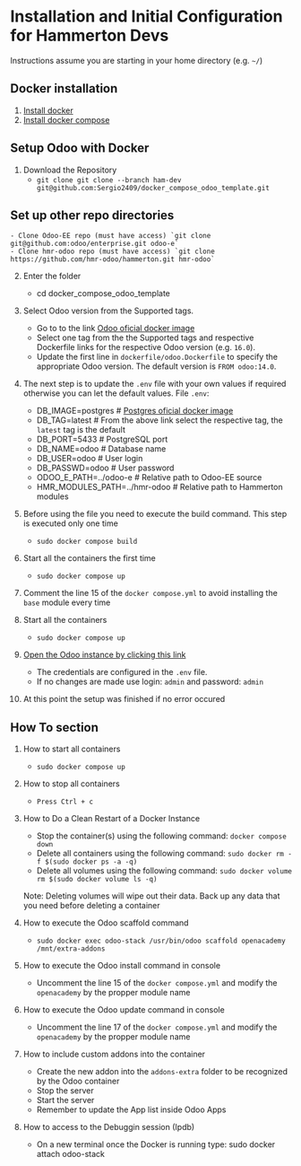 # Installation and Initial Configuration for Hammerton Devs
Instructions assume you are starting in your home directory (e.g. `~/`)

## Docker installation
1. [Install docker](https://docs.docker.com/get-docker/)
2. [Install docker compose](https://docs.docker.com/compose/install/)

## Setup Odoo with Docker
1. Download the Repository
    - `git clone git clone --branch ham-dev git@github.com:Sergio2409/docker_compose_odoo_template.git`

## Set up other repo directories
    - Clone Odoo-EE repo (must have access) `git clone git@github.com:odoo/enterprise.git odoo-e`
    - Clone hmr-odoo repo (must have access) `git clone https://github.com/hmr-odoo/hammerton.git hmr-odoo`

2. Enter the folder
    - cd docker_compose_odoo_template

3. Select Odoo version from the Supported tags.
    - Go to to the link [Odoo oficial docker image](https://registry.hub.docker.com/_/odoo/)
    - Select one tag from the the Supported tags and respective Dockerfile links for the respective Odoo version (e.g. `16.0`).
    - Update the first line in `dockerfile/odoo.Dockerfile` to specify the appropriate Odoo version. The default version is `FROM odoo:14.0`.

4. The next step is to update the `.env` file with your own values if required otherwise you can let the default values.
	File `.env`:
    - DB_IMAGE=postgres              # [Postgres oficial docker image](https://registry.hub.docker.com/_/postgres)
    - DB_TAG=latest                  # From the above link select the respective tag, the `latest` tag is the default
    - DB_PORT=5433                   # PostgreSQL port
    - DB_NAME=odoo                   # Database name
    - DB_USER=odoo                   # User login
    - DB_PASSWD=odoo                 # User password
    - ODOO_E_PATH=../odoo-e          # Relative path to Odoo-EE source
    - HMR_MODULES_PATH=../hmr-odoo   # Relative path to Hammerton modules

5. Before using the file you need to execute the build command. This step is executed only one time
    - `sudo docker compose build`

6. Start all the containers the first time
    - `sudo docker compose up`

7. Comment the line 15 of the `docker compose.yml` to avoid installing the `base` module every time

8. Start all the containers
    - `sudo docker compose up`

9. [Open the Odoo instance by clicking this link](http://localhost:8069/)
    - The credentials are configured in the `.env` file.
    - If no changes are made use login: `admin` and password: `admin`

10. At this point the setup was finished if no error occured

## How To section
1. How to start all containers
    - `sudo docker compose up`

2. How to stop all containers
    - `Press Ctrl + c`

3. How to Do a Clean Restart of a Docker Instance
    - Stop the container(s) using the following command: `docker compose down`
    - Delete all containers using the following command: `sudo docker rm -f $(sudo docker ps -a -q)`
    - Delete all volumes using the following command: `sudo docker volume rm $(sudo docker volume ls -q)`

    Note: Deleting volumes will wipe out their data. Back up any data that you need before deleting a container

4. How to execute the Odoo scaffold command

    - `sudo docker exec odoo-stack /usr/bin/odoo scaffold openacademy /mnt/extra-addons`

5. How to execute the Odoo install command in console

    - Uncomment the line 15 of the `docker compose.yml` and modify the `openacademy` by the propper module name

6. How to execute the Odoo update command in console

    - Uncomment the line 17 of the `docker compose.yml` and modify the `openacademy` by the propper module name

7. How to include custom addons into the container

    - Create the new addon into the `addons-extra` folder to be recognized by the Odoo container
    - Stop the server
    - Start the server
    - Remember to update the App list inside Odoo Apps

8. How to access to the Debuggin session (Ipdb)
    - On a new terminal once the Docker is running type: sudo docker attach odoo-stack
